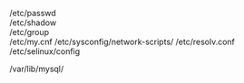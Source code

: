 

/etc/passwd  
/etc/shadow  
/etc/group  
/etc/my.cnf
/etc/sysconfig/network-scripts/
/etc/resolv.conf
/etc/selinux/config  

/var/lib/mysql/
 